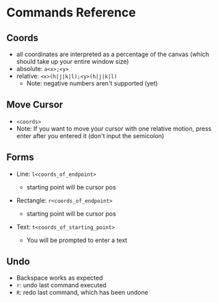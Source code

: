 # Commands Reference

## Coords

- all coordinates are interpreted as a percentage of the canvas
  (which should take up your entire window size)
- absolute: ``a<x>;<y>``
- relative: ``<x>(h|j|k|l);<y>(h|j|k|l)``
  - Note: negative numbers aren't supported (yet)

## Move Cursor

- ``<coords>``
- Note: If you want to move your cursor with one relative motion,
  press enter after you entered it (don't input the semicolon)

## Forms

- Line: ``l<coords_of_endpoint>``
  - starting point will be cursor pos
  
- Rectangle: ``r<coords_of_endpoint>``
  - starting point will be cursor pos
  
- Text: ``t<coords_of_starting_point>``
  - You will be prompted to enter a text

## Undo

- Backspace works as expected
- ``r``: undo last command executed
- ``R``: redo last command, which has been undone
